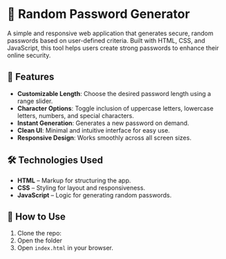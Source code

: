# 🔐 Random Password Generator

A simple and responsive web application that generates secure, random passwords based on user-defined criteria. Built with HTML, CSS, and JavaScript, this tool helps users create strong passwords to enhance their online security.

## 🚀 Features

- **Customizable Length**: Choose the desired password length using a range slider.
- **Character Options**: Toggle inclusion of uppercase letters, lowercase letters, numbers, and special characters.
- **Instant Generation**: Generates a new password on demand.
- **Clean UI**: Minimal and intuitive interface for easy use.
- **Responsive Design**: Works smoothly across all screen sizes.

## 🛠️ Technologies Used

- **HTML** – Markup for structuring the app.
- **CSS** – Styling for layout and responsiveness.
- **JavaScript** – Logic for generating random passwords.

## 🔧 How to Use

1. Clone the repo:
2. Open the folder
3. Open `index.html` in your browser.
